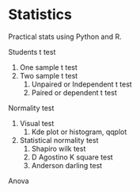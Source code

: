 # Statistics
Practical stats using Python and R.


Students t test
  1. One sample t test
  2. Two sample t test
      1. Unpaired or Independent t test
      2. Paired or dependent t test

Normality test
   1. Visual test
       1. Kde plot or histogram, qqplot
   2. Statistical normality test
       1. Shapiro wilk test
       2. D Agostino K square test
       3. Anderson darling test

Anova
